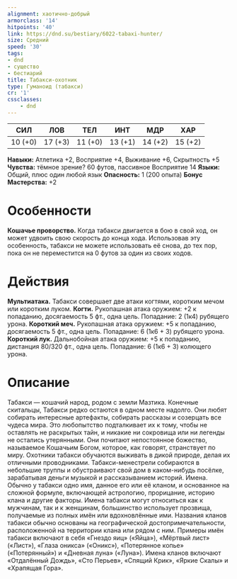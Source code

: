```yaml
---
alignment: хаотично-добрый
armorclass: '14'
hitpoints: '40'
link: https://dnd.su/bestiary/6022-tabaxi-hunter/
size: Средний
speed: '30'
tags:
- dnd
- существо
- бестиарий
title: Табакси-охотник
type: Гуманоид (табакси)
cr: '1'
cssclasses:
    - dnd
---
```



| СИЛ | ЛОВ | ТЕЛ | ИНТ | МДР | ХАР |
|---|---|---|---|---|---|
| 10 (+0) | 17 (+3) | 11 (+0) | 13 (+1) | 14 (+2) | 15 (+2) |
**Навыки:** Атлетика +2, Восприятие +4, Выживание +6, Скрытность +5
**Чувства:** тёмное зрение? 60 футов, пассивное Восприятие 14
**Языки:** Общий, плюс один любой язык
**Опасность:** 1 (200 опыта)
**Бонус Мастерства:** +2


# Особенности
**Кошачье проворство.** Когда табакси двигается в бою в свой ход, он может удвоить свою скорость до конца хода. Использовав эту особенность, табакси не можете использовать её снова, до тех пор, пока он не переместится на 0 футов за один из своих ходов.


# Действия
**Мультиатака.** Табакси совершает две атаки когтями, коротким мечом или коротким луком.
**Когти.** Рукопашная атака оружием: +2 к попаданию, досягаемость 5 фт., одна цель. Попадание: 2 (1к4) рубящего урона.
**Короткий меч.** Рукопашная атака оружием: +5 к попаданию, досягаемость 5 фт., одна цель. Попадание: 6 (1к6 + 3) рубящего урона.
**Короткий лук.** Дальнобойная атака оружием: +5 к попаданию, дистанция 80/320 фт., одна цель. Попадание: 6 (1к6 + 3) колющего урона.


# Описание
Табакси — кошачий народ, родом с земли Мазтика. Конечные скитальцы, Табакси редко остаются в одном месте надолго. Они любят собирать интересные артефакты, собирать рассказы и созерцать все чудеса мира. Это любопытство подталкивает их к тому, чтобы не оставлять не раскрытых тайн, и никакие ни сокровища или ни легенды не остались утерянными. Они почитают непостоянное божество, называемое Кошачьим Богом, которое, как говорят, странствует по миру. Охотники табакси обучаются выживать в дикой природе, делая их отличными проводниками. Табакси-менестрели собираются в небольшие труппы и обустраивают свой дом в каком-нибудь посёлке, зарабатывая деньги музыкой и рассказыванием историй. Имена. Обычно у табакси одно имя, данное его или её кланом, и основанное на сложной формуле, включающей астрологию, прорицание, историю клана и другие факторы. Имена табакси могут относиться как к мужчинам, так и к женщинам, большинство использует прозвища, получаемые из полных имён или вдохновлённые ими. Названия кланов табакси обычно основаны на географической достопримечательности, расположенной на территории клана или рядом с ним. Примеры имён табакси включают в себя «Гнездо яиц» («Яйца»), «Мёртвый лист» («Лист»), «Глаза оникса» («Оникс»), «Потерянное копье» («Потерянный») и «Дневная луна» («Луна»). Имена кланов включают «Отдалённый Дождь», «Сто Перьев», «Спящий Крик», «Яркие Скалы» и «Храпящая Гора».